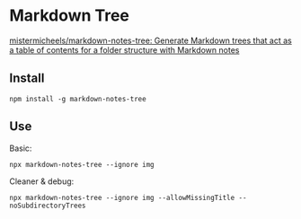 # Markdown Tree

[mistermicheels/markdown-notes-tree: Generate Markdown trees that act as a table of contents for a folder structure with Markdown notes](https://github.com/mistermicheels/markdown-notes-tree)

## Install

```shell
npm install -g markdown-notes-tree
```

## Use

Basic:

```shell
npx markdown-notes-tree --ignore img
```

Cleaner & debug:

```shell
npx markdown-notes-tree --ignore img --allowMissingTitle --noSubdirectoryTrees
```
